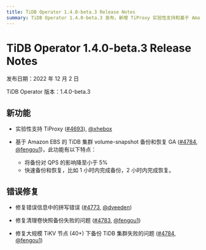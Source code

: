 ```yaml
---
title: TiDB Operator 1.4.0-beta.3 Release Notes
summary: TiDB Operator 1.4.0-beta.3 发布，新增 TiProxy 实验性支持和基于 Amazon EBS 的 TiDB 集群 volume-snapshot 备份和恢复 GA。修复了拼写错误和清理卷快照备份失败的问题，以及大规模 TiKV 节点下备份 TiDB 集群失败的问题。
---
```


# TiDB Operator 1.4.0-beta.3 Release Notes

发布日期：2022 年 12 月 2 日

TiDB Operator 版本：1.4.0-beta.3

## 新功能

- 实验性支持 TiProxy ([#4693](https://github.com/pingcap/tidb-operator/pull/4693)), [@xhebox](https://github.com/xhebox)

- 基于 Amazon EBS 的 TiDB 集群 volume-snapshot 备份和恢复 GA ([#4784](https://github.com/pingcap/tidb-operator/pull/4784), [@fengou1](https://github.com/fengou1))，此功能有以下特点：

    - 将备份对 QPS 的影响降至小于 5%
    - 快速备份和恢复，比如 1 小时内完成备份，2 小时内完成恢复。

## 错误修复

- 修复错误信息中的拼写错误 ([#4773](https://github.com/pingcap/tidb-operator/pull/4773), [@dveeden](https://github.com/dveeden))

- 修复清理卷快照备份失败的问题 ([#4783](https://github.com/pingcap/tidb-operator/pull/4783), [@fengou1](https://github.com/fengou1))

- 修复大规模 TiKV 节点 (40+) 下备份 TiDB 集群失败的问题 ([#4784](https://github.com/pingcap/tidb-operator/pull/4784), [@fengou1](https://github.com/fengou1))
